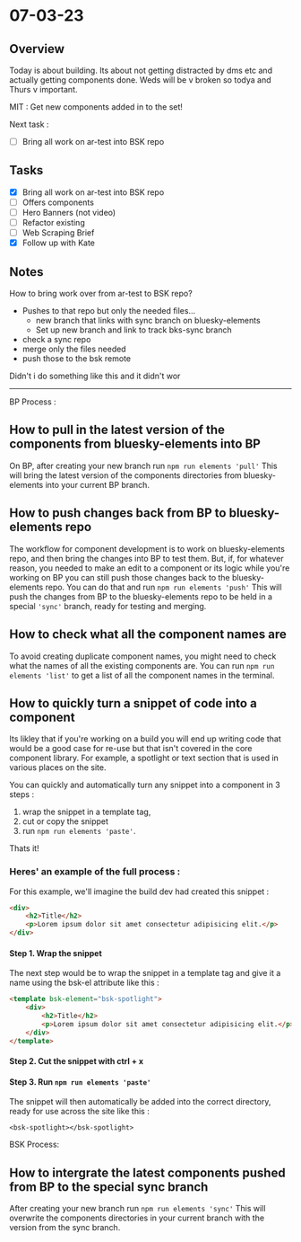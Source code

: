 # 07-03-23

## Overview

Today is about building. Its about not getting distracted by dms etc and actually getting components done. Weds will be v broken so todya and Thurs v important.

MIT :
Get new components added in to the set!

Next task :
- [ ] Bring all work on ar-test into BSK repo

## Tasks
- [x] Bring all work on ar-test into BSK repo
- [ ] Offers components
- [ ] Hero Banners (not video)
- [ ] Refactor existing
- [ ] Web Scraping Brief
- [x] Follow up with Kate

## Notes

How to bring work over from ar-test to BSK repo?
- Pushes to that repo but only the needed files...
    - new branch that links with sync branch on bluesky-elements
    - Set up new branch and link to track bks-sync branch
- check a sync repo
- merge only the files needed
- push those to the bsk remote

Didn't i do something like this and it didn't wor

<hr/>

BP Process :

## How to pull in the latest version of the components from bluesky-elements into BP
On BP, after creating your new branch run `npm run elements 'pull'`
This will bring the latest version of the components directories from bluesky-elements into your current BP branch.

## How to push changes back from BP to bluesky-elements repo
The workflow for component development is to work on bluesky-elements repo, and then bring the changes into BP to test them.
But, if, for whatever reason, you needed to make an edit to a component or its logic while you're working on BP you can still push those changes back to the bluesky-elements repo.
You can do that and run `npm run elements 'push'`
This will push the changes from BP to the bluesky-elements repo to be held in a special `'sync'` branch, ready for testing and merging.

## How to check what all the component names are
To avoid creating duplicate component names, you might need to check what the names of all the existing components are.
You can run `npm run elements 'list'` to get a list of all the component names in the terminal.

## How to quickly turn a snippet of code into a component
Its likley that if you're working on a build you will end up writing code that would be a good case for re-use but that isn't covered in the core component library. For example, a spotlight or text section that is used in various places on the site.

You can quickly and automatically turn any snippet into a component in 3 steps :

1. wrap the snippet in a template tag,
2. cut or copy the snippet
3. run `npm run elements 'paste'`.

Thats it!

### Heres' an example of the full process :

For this example, we'll imagine the build dev had created this snippet :
```html
<div>
    <h2>Title</h2>
    <p>Lorem ipsum dolor sit amet consectetur adipisicing elit.</p>
</div>
```

#### Step 1. Wrap the snippet
The next step would be to wrap the snippet in a template tag and give it a name using the bsk-el attribute like this :

```html
<template bsk-element="bsk-spotlight">
    <div>
        <h2>Title</h2>
        <p>Lorem ipsum dolor sit amet consectetur adipisicing elit.</p>
    </div>
</template>
```

#### Step 2. Cut the snippet with ctrl + x

#### Step 3. Run `npm run elements 'paste'`

The snippet will then automatically be added into the correct directory, ready for use across the site like this :

`<bsk-spotlight></bsk-spotlight>`


BSK Process:
## How to intergrate the latest components pushed from BP to the special sync branch
After creating your new branch run `npm run elements 'sync'`
This will overwrite the components directories in your current branch with the version from the sync branch.